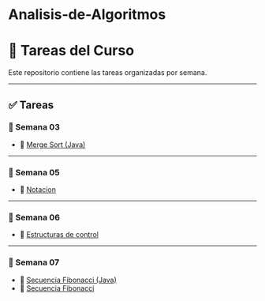 # Analisis-de-Algoritmos

# 📝 Tareas del Curso

Este repositorio contiene las tareas organizadas por semana.

---

## ✅ Tareas 

### 📁 Semana 03
- 📄 [Merge Sort (Java)](primer_bimestre/semana%2003/mergeSort.java)

---

### 📁 Semana 05
- 📝 [Notacion](primer_bimestre/semana%2005/AnalisisAlgoritmosT1.docx)

---

### 📁 Semana 06
- 📝 [Estructuras de control](primer_bimestre/semana%2006/AnalisisAlgoritmosT2.docx)

---

### 📁 Semana 07
- 📄 [Secuencia Fibonacci (Java)](primer_bimestre/semana%2007/secuenciaFibonacci.java)
- 📝 [Secuencia Fibonacci](primer_bimestre/semana%2007/AnalisisAlgoritmosFibonacci.docx)


